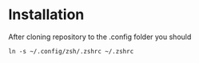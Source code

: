 # Installation

After cloning repository to the .config folder you should

```
ln -s ~/.config/zsh/.zshrc ~/.zshrc
```
